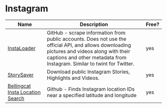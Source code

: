 # Instagram

| Name                                                                                            | Description                                                                                                                                                                                                            | Free? |
| ----------------------------------------------------------------------------------------------- | ---------------------------------------------------------------------------------------------------------------------------------------------------------------------------------------------------------------------- | ----- |
| [InstaLoader](https://github.com/instaloader/instaloader)                                       | GitHub - scrape information from public accounts. Does not use the official API, and allows downloading pictures and videos along with their captions and other metadata from Instagram. Similar to twint for Twitter. | yes   |
| [StorySaver](https://www.storysaver.net/)                                                       | Download public Instagram Stories, Highlights and Videos.                                                                                                                                                              | yes   |
| [Bellingcat Insta Location Search](https://github.com/bellingcat/telegram-phone-number-checker) | Github - Finds Instagram location IDs near a specified latitude and longitude                                                                                                                                          | yes   |
